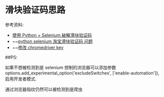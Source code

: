 # 滑块验证码思路

参考资料:

* [使用 Python + Selenium 破解滑块验证码](https://www.aneasystone.com/archives/2018/03/python-selenium-geetest-crack.html) 
* ~~[python selenium 淘宝滑块验证码 问题](https://www.jianshu.com/p/afdabf486b54)
* ~~[修改 chromedriver key](https://stackoverflow.com/questions/33225947/can-a-website-detect-when-you-are-using-selenium-with-chromedriver)
 
##PS: 

如果不想被检测到是 selenium 控制的浏览器可以添加参数 options.add_experimental_option('excludeSwitches', ['enable-automation']), 启用开发者模式.

通过浏览器指纹仍然可以被检测到是爬虫

